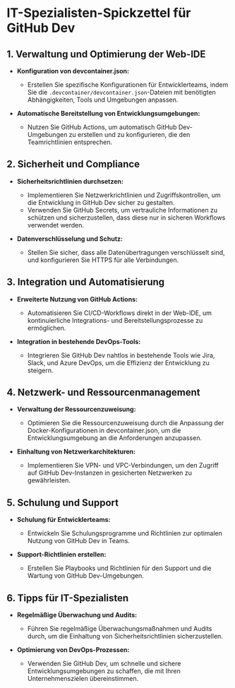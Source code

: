 # IT-Spezialisten-Spickzettel für GitHub Dev



## 1. Verwaltung und Optimierung der Web-IDE

- **Konfiguration von devcontainer.json:**
  - Erstellen Sie spezifische Konfigurationen für Entwicklerteams, indem Sie die `.devcontainer/devcontainer.json`-Dateien mit benötigten Abhängigkeiten, Tools und Umgebungen anpassen.

- **Automatische Bereitstellung von Entwicklungsumgebungen:**
  - Nutzen Sie GitHub Actions, um automatisch GitHub Dev-Umgebungen zu erstellen und zu konfigurieren, die den Teamrichtlinien entsprechen.

## 2. Sicherheit und Compliance

- **Sicherheitsrichtlinien durchsetzen:**
  - Implementieren Sie Netzwerkrichtlinien und Zugriffskontrollen, um die Entwicklung in GitHub Dev sicher zu gestalten.
  - Verwenden Sie GitHub Secrets, um vertrauliche Informationen zu schützen und sicherzustellen, dass diese nur in sicheren Workflows verwendet werden.

- **Datenverschlüsselung und Schutz:**
  - Stellen Sie sicher, dass alle Datenübertragungen verschlüsselt sind, und konfigurieren Sie HTTPS für alle Verbindungen.

## 3. Integration und Automatisierung

- **Erweiterte Nutzung von GitHub Actions:**
  - Automatisieren Sie CI/CD-Workflows direkt in der Web-IDE, um kontinuierliche Integrations- und Bereitstellungsprozesse zu ermöglichen.

- **Integration in bestehende DevOps-Tools:**
  - Integrieren Sie GitHub Dev nahtlos in bestehende Tools wie Jira, Slack, und Azure DevOps, um die Effizienz der Entwicklung zu steigern.

## 4. Netzwerk- und Ressourcenmanagement

- **Verwaltung der Ressourcenzuweisung:**
  - Optimieren Sie die Ressourcenzuweisung durch die Anpassung der Docker-Konfigurationen in devcontainer.json, um die Entwicklungsumgebung an die Anforderungen anzupassen.

- **Einhaltung von Netzwerkarchitekturen:**
  - Implementieren Sie VPN- und VPC-Verbindungen, um den Zugriff auf GitHub Dev-Instanzen in gesicherten Netzwerken zu gewährleisten.

## 5. Schulung und Support

- **Schulung für Entwicklerteams:**
  - Entwickeln Sie Schulungsprogramme und Richtlinien zur optimalen Nutzung von GitHub Dev in Teams.

- **Support-Richtlinien erstellen:**
  - Erstellen Sie Playbooks und Richtlinien für den Support und die Wartung von GitHub Dev-Umgebungen.

## 6. Tipps für IT-Spezialisten

- **Regelmäßige Überwachung und Audits:**
  - Führen Sie regelmäßige Überwachungsmaßnahmen und Audits durch, um die Einhaltung von Sicherheitsrichtlinien sicherzustellen.

- **Optimierung von DevOps-Prozessen:**
  - Verwenden Sie GitHub Dev, um schnelle und sichere Entwicklungsumgebungen zu schaffen, die mit Ihren Unternehmenszielen übereinstimmen.
